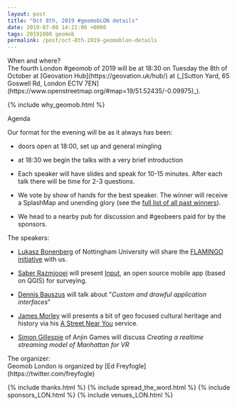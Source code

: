 ```yaml
--- 
layout: post
title: "Oct 8th, 2019 #geomobLON details"
date: 2019-07-08 14:21:06 +0000
tags: 20191008 geomob
permalink: /post/oct-8th-2019-geomoblon-details
---
```


<div class="heading">When and where?</div>
The fourth London #geomob of 2019 will be at
<span class="b">18:30 on Tuesday the 8th of October </span>
at [Geovation Hub](https://geovation.uk/hub/) at (_[Sutton Yard, 65 Goswell Rd, London EC1V 7EN](https://www.openstreetmap.org/#map=19/51.52435/-0.09975)_).

{% include why_geomob.html %}

<div class="heading">Agenda</div>

Our format for the evening will be as it always has been:

* doors open at 18:00, set up and general mingling

* at 18:30 we begin the talks with a very brief introduction

* Each speaker will have slides and speak for 10-15 minutes.
After each talk there will be time for 2-3 questions.

* We vote by show of hands for the best speaker. The winner will receive a SplashMap and unending glory (see the [full list of all past winners](http://geomobldn.org/past-speakers)). 

* We head to a nearby pub for discussion and #geobeers paid for by the
sponsors. 

<div class="heading">The speakers:</div>

* [Lukasz Bonenberg](https://twitter.com/LKBLab) of Nottingham University will share the [FLAMINGO initiative](https://www.flamingognss.com/) with us.

* [Saber Razmjooei](https://www.linkedin.com/in/saber-razmjooei-321a753b/) will present [Input](https://inputapp.io), an open source mobile app (based on QGIS) for surveying.

* [Dennis Bauszus](https://twitter.com/goldrydigital) will talk about "_Custom and drawful application interfaces_" 

* [James Morley](https://twitter.com/jamesinealing) will presents a bit of geo focused cultural heritage and history via his [A Street Near You](https://astreetnearyou.org) service.

* [Simon Gillespie](https://twitter.com/anjin_games) of Anjin Games
will discuss _Creating a realtime streaming model of Manhattan for VR_

<div class="heading">The organizer:</div>
Geomob London is organized by [Ed Freyfogle](https://twitter.com/freyfogle)

{% include thanks.html %}
{% include spread_the_word.html %}
{% include sponsors_LON.html %}
{% include venues_LON.html %}
